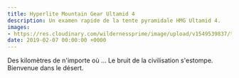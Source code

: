 ```yaml
---
title: Hyperlite Mountain Gear Ultamid 4
description: Un examen rapide de la tente pyramidale HMG Ultamid 4.
images:
- https://res.cloudinary.com/wildernessprime/image/upload/v1549539837/tent.jpg
date: 2019-02-07 00:00:00 +0000
---
```

Des kilomètres de n'importe où ... Le bruit de la civilisation s'estompe. Bienvenue dans le désert.